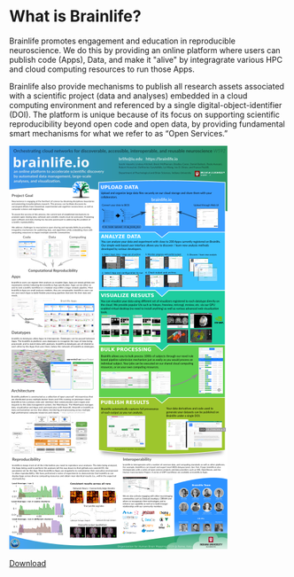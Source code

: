 # What is Brainlife?

Brainlife promotes engagement and education in reproducible neuroscience. We do this by providing an online platform where users can publish code (Apps), Data, and make it "alive" by integragrate various HPC and cloud computing resources to run those Apps. 

Brainlife also provide mechanisms to publish all research assets associated with a scientific project (data and analyses) embedded in a cloud computing environment and referenced by a single digital-object-identifier (DOI). The platform is unique because of its focus on supporting scientific reproducibility beyond open code and open data, by providing fundamental smart mechanisms for what we refer to as “Open Services.” 


![ohbm2019](/docs/img/ohbm_poster_brainlife.10dpi.png)

[Download](/docs/img/ohbm_poster_brainlife.150dpi.100cm_by_185cm.pdf)

<!--
# Brainlife Apps

Brainlife uses Apps to analyze data. Apps are small programs, small modules or compute units, that can process data individually or be made part of a larger series of steps in a full data analysis workflow. Brainlife Apps are meant to do small but meaningful steps in a longer analysis pipeline. Apps are modules and the brainlife.io platform. The platform allows users to develop, use, combine, and reuse Apps to build complex pipelines for customized brain data analyses. Most Apps indeed do only one thing, they process data in a specific way and are meant to perform a small set of operations and handle small sets of data; they do one thing, they do it well.

Apps can be developed and published on the Brainlife platform by anyone. App developers can be computational neuroscientists, cognitive neuroscientists, but also computer scientists or engineers. Apps are snippets of code implementing algorithms or analyses. By following a few easy steps developers can publish their code for brain data analysis on the Brainlife platform as an App. Publishing code as Apps allows scientists to use the code in combination with the data and computational resources available through Brainlife. Apps published on Brainlife can be used privately or shared publicly with the platform users community.

# Brainlife Datatypes

Brainlife Apps communicate via Brainlife “Datatypes.” A Datatype defines the expected list of filenames or the directory structure that an Apps can use as input or generate as output. The same Datatype is ideally used by multiple Apps, this allows Apps to communicate by their input and output data sets and reuse the data to generate more data derivatives, useful for other Apps. Datatypes, in addition to allowing the various Apps developed by independent developers to communicate on the brainlife.io platform, also allow Apps to be joined together to form a pipeline or workflows. The Brainlife Datatypes are maintained by individual developers participating in a specific Datatype, and discussed and maintained at https://github.com/brain-life/datatypes, conveniently using the full versioning and management features of github.com.

# Brainlife Clouds (Compute Resource)

The fundamental architecture of Brainlife allows orchestration of data and computing across mix systems of Clouds and high-performance computing clusters (HPC). We refer to both HCP and Clouds as Brainlife Clouds, this is not meant to be a technical definition but a simple way to communicate the fact that compute resources can be registered on the platform. Brainlife orchestration allows platform users and compute resource providers to register a compute resource and make it available publicly to the full Brainlife users community or privately to a subset of users. Brainlife has smart mechanisms that allow Apps to run on different resources, privately or publicly. Whereas with the more traditional approach of running an entire workflow on a single resource or on a small set of resources, does not allow optimization of the workflow (or parts of it) on every resources. Brainlife approach instead allows App Developers to identify the best resources available for the App the develop. This mechanisms is provided by scoring the compute resources available on the Brainlife platform depending on how well they work with the App being develop. Brainlife automatically keeps track of statistics, such as success rate a time to compute so that the users can quickly glance how often and efficiently each App has been processing data and make an informed choice when choosing among similar Apps to process a dataset.

# Brainlife Viz (Cloud Visualization)

Brainlife provides mechanisms to perform data visualization on the Cloud side – without moving data to the web-browser of the users in location distal from the data. Data visualization is meant to provide users with an agile way to get feedback on the quality of the results generated by Apps and pipelines. Visualization is implemented with smart cloud-side methods, so that data are not moved from the Cloud to the users computer. This increases security and improves data management. Brainlife Viz allows running major software for data visualization familiar to the neuroscience community (e.g., FreeView, FSLview, MRview). We also developed an innovative method to run GPU rendered visualization on the cloud via Docker and VNC. Brainlife Viz as well as the Apps can be openly and conveniently contributed by developers to the Brainlife platform. 
-->
